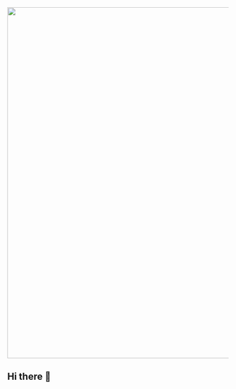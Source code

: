 <div align="center">
<img width="800px" src="https://github.com/user-attachments/assets/0ac3ea7f-1877-4494-b7f7-dae261bce663" />
</div>

## Hi there 👋
<!--
**404him/404him** is a ✨ _special_ ✨ repository because its `README.md` (this file) appears on your GitHub profile.

Here are some ideas to get you started:

- 🔭 I’m currently working on ...
- 🌱 I’m currently learning ...
- 👯 I’m looking to collaborate on ...
- 🤔 I’m looking for help with ...
- 💬 Ask me about ...
- 📫 How to reach me: ...
- 😄 Pronouns: ...
- ⚡ Fun fact: ...
-->
